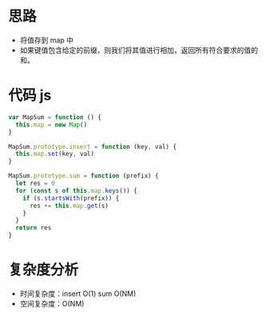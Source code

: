 # 思路

- 将值存到 map 中
- 如果键值包含给定的前缀，则我们将其值进行相加，返回所有符合要求的值的和。

# 代码 js

```js
var MapSum = function () {
  this.map = new Map()
}

MapSum.prototype.insert = function (key, val) {
  this.map.set(key, val)
}

MapSum.prototype.sum = function (prefix) {
  let res = 0
  for (const s of this.map.keys()) {
    if (s.startsWith(prefix)) {
      res += this.map.get(s)
    }
  }
  return res
}
```

# 复杂度分析

- 时间复杂度：insert O(1) sum O(NM)
- 空间复杂度：O(NM)
